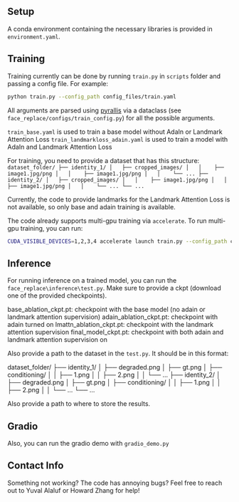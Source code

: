 ## Setup 
A conda environment containing the necessary libraries is provided in `environment.yaml`.

## Training 
Training currently can be done by running `train.py` in `scripts` folder and passing a config file. For example:
```bash
python train.py --config_path config_files/train.yaml
```
All arguments are parsed using [pyrallis](https://github.com/eladrich/pyrallis) via a dataclass (see `face_replace/configs/train_config.py`) for all the possible arguments.

`train_base.yaml` is used to train a base model without AdaIn or Landmark Attention Loss
`train_landmarkloss_adain.yaml` is used to train a model with AdaIn and Landmark Attention Loss

For training, you need to provide a dataset that has this structure:
    ```
    dataset_folder/
    ├── identity_1/
    │   ├── cropped_images/
    │   │    ├── image1.jpg/png
    │   │    ├── image1.jpg/png
    │   │    └── ...
    ├── identity_2/
    │   ├── cropped_images/
    │   │    ├── image1.jpg/png
    │   │    ├── image1.jpg/png
    │   │    └── ...
    └── ...
    ```

Currently, the code to provide landmarks for the Landmark Attention Loss is not available, so only base and adain training is available.

The code already supports multi-gpu training via `accelerate`. To run multi-gpu training, you can run: 
```bash
CUDA_VISIBLE_DEVICES=1,2,3,4 accelerate launch train.py --config_path config_files/train.yaml
```

## Inference
For running inference on a trained model, you can run the `face_replace\inference\test.py`. Make sure to provide a ckpt (download one of the provided checkpoints).

base_ablation_ckpt.pt: checkpoint with the base model (no adain or landmark attention supervision)
adain_ablation_ckpt.pt: checkpoint with adain turned on
lmattn_ablation_ckpt.pt: checkpoint with the landmark attention supervision
final_model_ckpt.pt: checkpoint with both adain and landmark attention supervision on

Also provide a path to the dataset in the `test.py`. It should be in this format:

dataset_folder/
    ├── identity_1/
    │   ├── degraded.png
    │   ├── gt.png
    │   ├── conditioning/
    │   │    ├── 1.png
    │   │    ├── 2.png
    │   │    └── ...
    ├── identity_2/
    │   ├── degraded.png
    │   ├── gt.png
    │   ├── conditioning/
    │   │    ├── 1.png
    │   │    ├── 2.png
    │   │    └── ...
    └── ...

Also provide a path to where to store the results.

## Gradio
Also, you can run the gradio demo with ``gradio_demo.py``

## Contact Info 
Something not working? The code has annoying bugs? Feel free to reach out to Yuval Alaluf or Howard Zhang for help!
